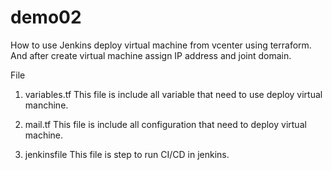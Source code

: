 # demo02
How to use Jenkins deploy virtual machine from vcenter using terraform. And after create virtual machine assign IP address and joint domain.

File
1. variables.tf
   This file is include all variable that need to use deploy virtual manchine.
   
2. mail.tf
   This file is include all configuration that need to deploy virtual machine.

3. jenkinsfile
   This file is step to run CI/CD in jenkins.
